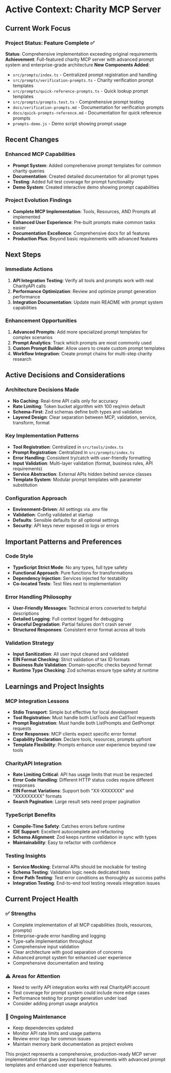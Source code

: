 # Active Context: Charity MCP Server

## Current Work Focus

### Project Status: Feature Complete ✅
**Status**: Comprehensive implementation exceeding original requirements  
**Achievement**: Full-featured charity MCP server with advanced prompt system and enterprise-grade architecture
**New Components Added**:
- `src/prompts/index.ts` - Centralized prompt registration and handling
- `src/prompts/verification-prompts.ts` - Charity verification prompt templates
- `src/prompts/quick-reference-prompts.ts` - Quick lookup prompt templates
- `src/prompts/prompts.test.ts` - Comprehensive prompt testing
- `docs/verification-prompts.md` - Documentation for verification prompts
- `docs/quick-prompts-reference.md` - Documentation for quick reference prompts
- `prompts-demo.js` - Demo script showing prompt usage

## Recent Changes

### Enhanced MCP Capabilities
- **Prompt System**: Added comprehensive prompt templates for common charity queries
- **Documentation**: Created detailed documentation for all prompt types
- **Testing**: Added full test coverage for prompt functionality
- **Demo System**: Created interactive demo showing prompt capabilities

### Project Evolution Findings
- **Complete MCP Implementation**: Tools, Resources, AND Prompts all implemented
- **Enhanced User Experience**: Pre-built prompts make common tasks easier
- **Documentation Excellence**: Comprehensive docs for all features
- **Production Plus**: Beyond basic requirements with advanced features

## Next Steps

### Immediate Actions
1. **API Integration Testing**: Verify all tools and prompts work with real CharityAPI calls
2. **Performance Optimization**: Review and optimize prompt generation performance
3. **Integration Documentation**: Update main README with prompt system capabilities

### Enhancement Opportunities
1. **Advanced Prompts**: Add more specialized prompt templates for complex scenarios
2. **Prompt Analytics**: Track which prompts are most commonly used
3. **Custom Prompt Builder**: Allow users to create custom prompt templates
4. **Workflow Integration**: Create prompt chains for multi-step charity research

## Active Decisions and Considerations

### Architecture Decisions Made
- **No Caching**: Real-time API calls only for accuracy
- **Rate Limiting**: Token bucket algorithm with 100 req/min default
- **Schema-First**: Zod schemas define both types and validation
- **Layered Design**: Clear separation between MCP, validation, service, transform, format

### Key Implementation Patterns
- **Tool Registration**: Centralized in `src/tools/index.ts`
- **Prompt Registration**: Centralized in `src/prompts/index.ts`
- **Error Handling**: Consistent try/catch with user-friendly formatting
- **Input Validation**: Multi-layer validation (format, business rules, API requirements)
- **Service Abstraction**: External APIs hidden behind service classes
- **Template System**: Modular prompt templates with parameter substitution

### Configuration Approach
- **Environment-Driven**: All settings via .env file
- **Validation**: Config validated at startup
- **Defaults**: Sensible defaults for all optional settings
- **Security**: API keys never exposed in logs or errors

## Important Patterns and Preferences

### Code Style
- **TypeScript Strict Mode**: No any types, full type safety
- **Functional Approach**: Pure functions for transformations
- **Dependency Injection**: Services injected for testability
- **Co-located Tests**: Test files next to implementation

### Error Handling Philosophy
- **User-Friendly Messages**: Technical errors converted to helpful descriptions
- **Detailed Logging**: Full context logged for debugging
- **Graceful Degradation**: Partial failures don't crash server
- **Structured Responses**: Consistent error format across all tools

### Validation Strategy
- **Input Sanitization**: All user input cleaned and validated
- **EIN Format Checking**: Strict validation of tax ID formats
- **Business Rule Validation**: Domain-specific checks beyond format
- **Runtime Type Checking**: Zod schemas ensure type safety at runtime

## Learnings and Project Insights

### MCP Integration Lessons
- **Stdio Transport**: Simple but effective for local development
- **Tool Registration**: Must handle both ListTools and CallTool requests
- **Prompt Registration**: Must handle both ListPrompts and GetPrompt requests
- **Error Responses**: MCP clients expect specific error format
- **Capability Declaration**: Declare tools, resources, prompts upfront
- **Template Flexibility**: Prompts enhance user experience beyond raw tools

### CharityAPI Integration
- **Rate Limiting Critical**: API has usage limits that must be respected  
- **Error Code Handling**: Different HTTP status codes require different responses
- **EIN Format Variations**: Support both "XX-XXXXXXX" and "XXXXXXXXX" formats
- **Search Pagination**: Large result sets need proper pagination

### TypeScript Benefits
- **Compile-Time Safety**: Catches errors before runtime
- **IDE Support**: Excellent autocomplete and refactoring
- **Schema Alignment**: Zod keeps runtime validation in sync with types
- **Maintainability**: Easy to refactor with confidence

### Testing Insights
- **Service Mocking**: External APIs should be mockable for testing
- **Schema Testing**: Validation logic needs dedicated tests
- **Error Path Testing**: Test error conditions as thoroughly as success paths
- **Integration Testing**: End-to-end tool testing reveals integration issues

## Current Project Health

### ✅ Strengths
- Complete implementation of all MCP capabilities (tools, resources, prompts)
- Enterprise-grade error handling and logging
- Type-safe implementation throughout
- Comprehensive input validation
- Clear architecture with good separation of concerns
- Advanced prompt system for enhanced user experience
- Comprehensive documentation and testing

### ⚠️ Areas for Attention
- Need to verify API integration works with real CharityAPI account
- Test coverage for prompt system could include more edge cases
- Performance testing for prompt generation under load
- Consider adding prompt usage analytics

### 🔄 Ongoing Maintenance
- Keep dependencies updated
- Monitor API rate limits and usage patterns
- Review error logs for common issues
- Maintain memory bank documentation as project evolves

This project represents a comprehensive, production-ready MCP server implementation that goes beyond basic requirements with advanced prompt templates and enhanced user experience features.
